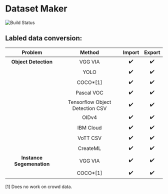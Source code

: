 # Dataset Maker
![Build Status](https://github.com/zactodd/dataset_maker/workflows/build/badge.svg)

## Labled data conversion:
| Problem | Method | Import | Export |
| :---: | :---: | :---: | :---: |
| **Object Detection** | VGG VIA | :heavy_check_mark: |  :heavy_check_mark: |
|  | YOLO | :heavy_check_mark: | :heavy_check_mark: |
|  | COCO*[1]  | :heavy_check_mark: | :heavy_check_mark: |
|  | Pascal VOC | :heavy_check_mark: | :heavy_check_mark: |
|  | Tensorflow Object Detection CSV | :heavy_check_mark: | :heavy_check_mark: |
|  | OIDv4 | :heavy_check_mark: | :heavy_check_mark: |
|  | IBM Cloud | :heavy_check_mark: | :heavy_check_mark: |
|  | VoTT CSV | :heavy_check_mark: | :heavy_check_mark: |
|  | CreateML | :heavy_check_mark: | :heavy_check_mark: |
| **Instance Segemenation** | VGG VIA | :heavy_check_mark: | :heavy_check_mark: |
| | COCO*[1]  | :heavy_check_mark: | :heavy_check_mark: |

[1] Does no work on crowd data.
